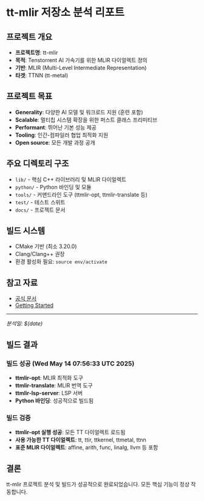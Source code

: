 # tt-mlir 저장소 분석 리포트

## 프로젝트 개요
- **프로젝트명**: tt-mlir
- **목적**: Tenstorrent AI 가속기를 위한 MLIR 다이얼렉트 정의
- **기반**: MLIR (Multi-Level Intermediate Representation)
- **타겟**: TTNN (tt-metal)

## 프로젝트 목표
- **Generality**: 다양한 AI 모델 및 워크로드 지원 (훈련 포함)
- **Scalable**: 멀티칩 시스템 확장을 위한 퍼스트 클래스 프리미티브
- **Performant**: 뛰어난 기본 성능 제공
- **Tooling**: 인간-컴파일러 협업 최적화 지원
- **Open source**: 모든 개발 과정 공개

## 주요 디렉토리 구조
- `lib/` - 핵심 C++ 라이브러리 및 MLIR 다이얼렉트
- `python/` - Python 바인딩 및 모듈
- `tools/` - 커맨드라인 도구 (ttmlir-opt, ttmlir-translate 등)
- `test/` - 테스트 스위트
- `docs/` - 프로젝트 문서

## 빌드 시스템
- CMake 기반 (최소 3.20.0)
- Clang/Clang++ 권장
- 환경 활성화 필요: `source env/activate`

## 참고 자료
- [공식 문서](https://tenstorrent.github.io/tt-mlir/)
- [Getting Started](https://docs.tenstorrent.com/tt-mlir/getting-started.html)

---
*분석일: $(date)*

## 빌드 결과
### 빌드 성공 (Wed May 14 07:56:33 UTC 2025)
- **ttmlir-opt**: MLIR 최적화 도구
- **ttmlir-translate**: MLIR 번역 도구
- **ttmlir-lsp-server**: LSP 서버
- **Python 바인딩**: 성공적으로 빌드됨

### 빌드 검증
- **ttmlir-opt 실행 성공**: 모든 TT 다이얼렉트 로드됨
- **사용 가능한 TT 다이얼렉트**: tt, ttir, ttkernel, ttmetal, ttnn
- **표준 MLIR 다이얼렉트**: affine, arith, func, linalg, llvm 등 포함

## 결론
tt-mlir 프로젝트 분석 및 빌드가 성공적으로 완료되었습니다. 모든 핵심 기능이 정상 작동합니다.
